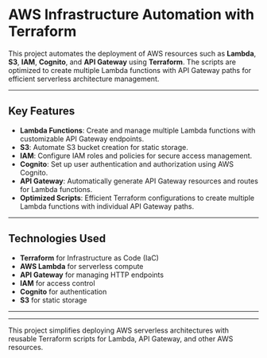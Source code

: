 # AWS Infrastructure Automation with Terraform

This project automates the deployment of AWS resources such as **Lambda**, **S3**, **IAM**, **Cognito**, and **API Gateway** using **Terraform**. The scripts are optimized to create multiple Lambda functions with API Gateway paths for efficient serverless architecture management.

---

## **Key Features**
- **Lambda Functions**: Create and manage multiple Lambda functions with customizable API Gateway endpoints.
- **S3**: Automate S3 bucket creation for static storage.
- **IAM**: Configure IAM roles and policies for secure access management.
- **Cognito**: Set up user authentication and authorization using AWS Cognito.
- **API Gateway**: Automatically generate API Gateway resources and routes for Lambda functions.
- **Optimized Scripts**: Efficient Terraform configurations to create multiple Lambda functions with individual API Gateway paths.

---

## **Technologies Used**
- **Terraform** for Infrastructure as Code (IaC)
- **AWS Lambda** for serverless compute
- **API Gateway** for managing HTTP endpoints
- **IAM** for access control
- **Cognito** for authentication
- **S3** for static storage

---



---

This project simplifies deploying AWS serverless architectures with reusable Terraform scripts for Lambda, API Gateway, and other AWS resources.
